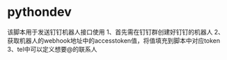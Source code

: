 # pythondev
该脚本用于发送钉钉机器人接口使用
1、首先需在钉钉群创建好钉钉的机器人
2、获取机器人的webhook地址中的accesstoken值，将值填充到脚本中对应token
3、tel中可以定义想要@的联系人
